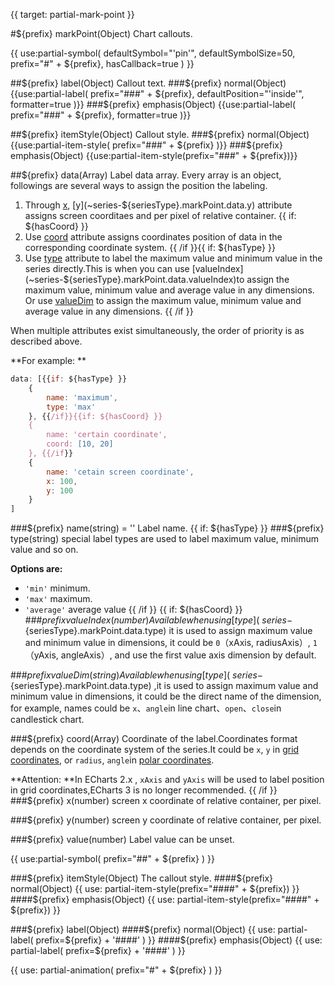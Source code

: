 {{ target: partial-mark-point }}

#${prefix} markPoint(Object)
Chart callouts.

{{ use:partial-symbol(
    defaultSymbol="'pin'",
    defaultSymbolSize=50,
    prefix="#" + ${prefix},
    hasCallback=true
) }}

##${prefix} label(Object)
Callout text.
###${prefix} normal(Object)
{{use:partial-label(
    prefix="###" + ${prefix},
    defaultPosition="'inside'",
    formatter=true
)}}
###${prefix} emphasis(Object)
{{use:partial-label(
    prefix="###" + ${prefix},
    formatter=true
)}}

##${prefix} itemStyle(Object)
Callout style.
###${prefix} normal(Object)
{{use:partial-item-style(
    prefix="###" + ${prefix}
)}}
###${prefix} emphasis(Object)
{{use:partial-item-style(prefix="###" + ${prefix})}}

##${prefix} data(Array)
Label data array. Every array is an object, followings are several ways to assign the position the labeling.
1. Through [x](~series-${seriesType}.markPoint.data.x), [y](~series-${seriesType}.markPoint.data.y) attribute assigns screen coorditaes and per pixel of relative container.
{{ if: ${hasCoord} }}
2. Use [coord](~series-${seriesType}.markPoint.data.coord) attribute assigns coordinates position of data in the corresponding coordinate system. 
{{ /if }}{{ if: ${hasType} }}
3. Use [type](~series-${seriesType}.markPoint.data.type) attribute to label the maximum value and minimum value in the series directly.This is when you can use  [valueIndex](~series-${seriesType}.markPoint.data.valueIndex)to assign the maximum value, minimum value and average value in any dimensions. Or use [valueDim](~series-${seriesType}.markPoint.data.valueDim) to assign the maximum value, minimum value and average value in any dimensions.
{{ /if }}

When multiple attributes exist simultaneously, the order of priority is as described above.

**For example: **
```js
data: [{{if: ${hasType} }}
    {
        name: 'maximum',
        type: 'max'
    }, {{/if}}{{if: ${hasCoord} }}
    {
        name: 'certain coordinate',
        coord: [10, 20]
    }, {{/if}}
    {
        name: 'cetain screen coordinate',
        x: 100,
        y: 100
    }
]
```
###${prefix} name(string) = ''
Label name.
{{ if: ${hasType} }}
###${prefix} type(string)
special label types are used to label maximum value, minimum value and so on.

**Options are:**
+ `'min'` minimum.
+ `'max'` maximum.
+ `'average'` average value
{{ /if }}
{{ if: ${hasCoord} }}
###${prefix} valueIndex(number)
Available when using [type](~series-${seriesType}.markPoint.data.type) it is used to assign maximum value and minimum value in dimensions, it could be `0`（xAxis, radiusAxis）, `1`（yAxis, angleAxis）, and use the first value axis dimension by default.


###${prefix} valueDim(string)
Available when using  [type](~series-${seriesType}.markPoint.data.type) ,it is used to assign maximum value and minimum value in dimensions, it could be the direct name of the dimension, for example, names could be `x`、`angle`in line chart、`open`、`close`in candlestick chart.

###${prefix} coord(Array)
Coordinate of the label.Coordinates format depends on the coordinate system of the series.It could be `x`, `y` in [grid coordinates](~grid), or  `radius`, `angle`in [polar coordinates](~polar).

**Attention: **In ECharts 2.x , `xAxis` and `yAxis` will be used to label position in grid coordinates,ECharts 3 is no longer recommended.
{{ /if }}
###${prefix} x(number)
screen x coordinate of relative container, per pixel.

###${prefix} y(number)
screen y coordinate of relative container, per pixel.

###${prefix} value(number)
Label value can be  unset.

{{ use:partial-symbol(
    prefix="##" + ${prefix}
) }}

###${prefix} itemStyle(Object)
The callout style.
####${prefix} normal(Object)
{{ use: partial-item-style(prefix="####" + ${prefix}) }}
####${prefix} emphasis(Object)
{{ use: partial-item-style(prefix="####" + ${prefix}) }}

###${prefix} label(Object)
####${prefix} normal(Object)
{{ use: partial-label(
    prefix=${prefix} + '####'
) }}
####${prefix} emphasis(Object)
{{ use: partial-label(
    prefix=${prefix} + '####'
) }}


{{ use: partial-animation(
    prefix="#" + ${prefix}
) }}

